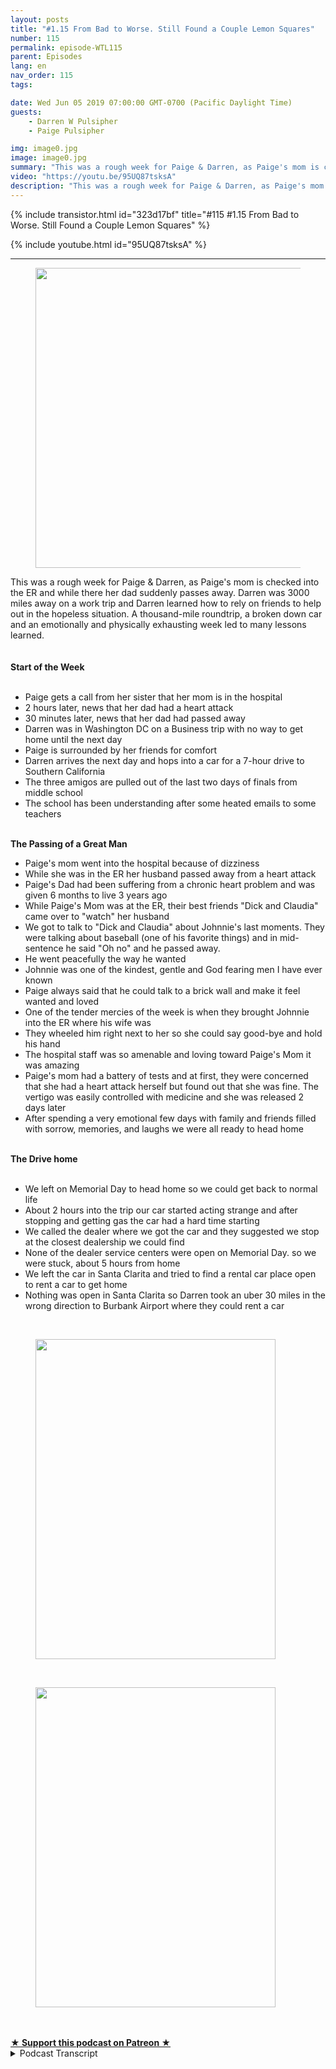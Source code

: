 ```yaml
---
layout: posts
title: "#1.15 From Bad to Worse. Still Found a Couple Lemon Squares"
number: 115
permalink: episode-WTL115
parent: Episodes
lang: en
nav_order: 115
tags:

date: Wed Jun 05 2019 07:00:00 GMT-0700 (Pacific Daylight Time)
guests:
    - Darren W Pulsipher
    - Paige Pulsipher

img: image0.jpg
image: image0.jpg
summary: "This was a rough week for Paige & Darren, as Paige's mom is checked into the ER and while there her dad suddenly passes away. Darren was 3000 miles away on a work trip and Darren learned how to rely on friends to help out in the hopeless situation. A thousand-mile roundtrip, a broken down car and an emotionally and physically exhausting week led to many lessons learned."
video: "https://youtu.be/95UQ87tsksA"
description: "This was a rough week for Paige & Darren, as Paige's mom is checked into the ER and while there her dad suddenly passes away. Darren was 3000 miles away on a work trip and Darren learned how to rely on friends to help out in the hopeless situation. A thousand-mile roundtrip, a broken down car and an emotionally and physically exhausting week led to many lessons learned."
---
```


<div>
{% include transistor.html id="323d17bf" title="#115 #1.15 From Bad to Worse. Still Found a Couple Lemon Squares" %}

{% include youtube.html id="95UQ87tsksA" %}
</div>

---

<html><head></head><body><div><figure data-trix-attachment="{&quot;contentType&quot;:&quot;image&quot;,&quot;height&quot;:480,&quot;url&quot;:&quot;https://lh3.googleusercontent.com/-9f58OOi3B5I/XPdHI-IKrgI/AAAAAAABYFg/yI84QNZZ-V8MKD2lU0P27qyrezAYZcG7QCK8BGAs/s640/2019-06-04.jpg&quot;,&quot;width&quot;:640}" data-trix-content-type="image" class="attachment attachment--preview"><img src="./image0.jpg" width="640" height="480"><figcaption class="attachment__caption"></figcaption></figure></div><div>This was a rough week for Paige &amp; Darren, as Paige's mom is checked into the ER and while there her dad suddenly passes away. Darren was 3000 miles away on a work trip and Darren learned how to rely on friends to help out in the hopeless situation. A thousand-mile roundtrip, a broken down car and an emotionally and physically exhausting week led to many lessons learned.</div><div><br></div><div><strong><br>Start of the Week<br></strong><br></div><ul><li>Paige gets a call from her sister that her mom is in the hospital</li><li>2 hours later, news that her dad had a heart attack</li><li>30 minutes later, news that her dad had passed away</li><li>Darren was in Washington DC on a Business trip with no way to get home until the next day</li><li>Paige is surrounded by her friends for comfort</li><li>Darren arrives the next day and hops into a car for a 7-hour drive to Southern California</li><li>The three amigos are pulled out of the last two days of finals from middle school</li><li>The school has been understanding after some heated emails to some teachers</li></ul><div><strong><br>The Passing of a Great Man</strong></div><ul><li>Paige's mom went into the hospital because of dizziness&nbsp;</li><li>While she was in the ER her husband passed away from a heart attack</li><li>Paige's Dad had been suffering from a chronic heart problem and was given 6 months to live 3 years ago</li><li>While Paige's Mom was at the ER, their best friends "Dick and Claudia" came over to "watch" her husband</li><li>We got to talk to "Dick and Claudia" about Johnnie's last moments. They were talking about baseball (one of his favorite things) and in mid-sentence he said "Oh no" and he passed away.&nbsp;</li><li>He went peacefully the way he wanted</li><li>Johnnie was one of the kindest, gentle and God fearing men I have ever known&nbsp;</li><li>Paige always said that he could talk to a brick wall and make it feel wanted and loved</li><li>One of the tender mercies of the week is when they brought Johnnie into the ER where his wife was</li><li>They wheeled him right next to her so she could say good-bye and hold his hand</li><li>The hospital staff was so amenable and loving toward Paige's Mom it was amazing</li><li>Paige's mom had a battery of tests and at first, they were concerned that she had a heart attack herself but found out that she was fine. The vertigo was easily controlled with medicine and she was released 2 days later</li><li>After spending a very emotional few days with family and friends filled with sorrow, memories, and laughs we were all ready to head home</li></ul><div><strong><br>The Drive home<br></strong><br></div><ul><li>We left on Memorial Day to head home so we could get back to normal life</li><li>About 2 hours into the trip our car started acting strange and after stopping and getting gas the car had a hard time starting</li><li>We called the dealer where we got the car and they suggested we stop at the closest dealership we could find</li><li>None of the dealer service centers were open on Memorial Day. so we were stuck, about 5 hours from home</li><li>We left the car in Santa Clarita and tried to find a rental car place open to rent a car to get home</li><li>Nothing was open in Santa Clarita so Darren took an uber 30 miles in the wrong direction to Burbank Airport where they could rent a car</li></ul><div><br></div><div><figure data-trix-attachment="{&quot;contentType&quot;:&quot;image&quot;,&quot;height&quot;:512,&quot;url&quot;:&quot;https://lh3.googleusercontent.com/-nQn7xDSaoz4/XPdHSosgO1I/AAAAAAABYFw/nHiZOfwtqlgB1XUUAZT-tHsR2ffQhp8EgCK8BGAs/s512/2019-06-04.jpg&quot;,&quot;width&quot;:384}" data-trix-content-type="image" class="attachment attachment--preview"><img src="./image1.jpg" width="384" height="512"><figcaption class="attachment__caption"></figcaption></figure></div><div><br></div><div><figure data-trix-attachment="{&quot;contentType&quot;:&quot;image&quot;,&quot;height&quot;:512,&quot;url&quot;:&quot;https://lh3.googleusercontent.com/-3mbnAydt0uw/XPdGxeBkZoI/AAAAAAABYFM/vMQ9EohtxTYcukwaPRkGustdaOLBp8BfwCK8BGAs/s512/2019-06-04.jpg&quot;,&quot;width&quot;:384}" data-trix-content-type="image" class="attachment attachment--preview"><img src="./image2.jpg" width="384" height="512"><figcaption class="attachment__caption"></figcaption></figure></div><div><br><br></div>
<strong>
  <a href="https://www.patreon.com/wheresthelemonade" target="_donate" rel="payment" title="★ Support this podcast on Patreon ★">★ Support this podcast on Patreon ★</a>
</strong></body></html>

<details>
<summary> Podcast Transcript </summary>

<p></p>

</details>
